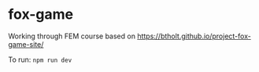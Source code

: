 # fox-game

Working through FEM course based on https://btholt.github.io/project-fox-game-site/

To run: `npm run dev`
